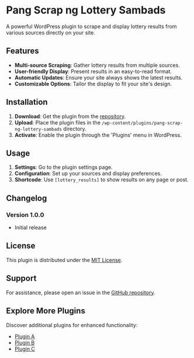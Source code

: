 # Pang Scrap ng Lottery Sambads

A powerful WordPress plugin to scrape and display lottery results from various sources directly on your site.

## Features

- **Multi-source Scraping**: Gather lottery results from multiple sources.
- **User-friendly Display**: Present results in an easy-to-read format.
- **Automatic Updates**: Ensure your site always shows the latest results.
- **Customizable Options**: Tailor the display to fit your site's design.

## Installation

1. **Download**: Get the plugin from the [repository](#).
2. **Upload**: Place the plugin files in the `/wp-content/plugins/pang-scrap-ng-lottery-sambads` directory.
3. **Activate**: Enable the plugin through the 'Plugins' menu in WordPress.

## Usage

1. **Settings**: Go to the plugin settings page.
2. **Configuration**: Set up your sources and display preferences.
3. **Shortcode**: Use `[lottery_results]` to show results on any page or post.

## Changelog

### Version 1.0.0
- Initial release

## License

This plugin is distributed under the [MIT License](LICENSE).

## Support

For assistance, please open an issue in the [GitHub repository](#).

## Explore More Plugins

Discover additional plugins for enhanced functionality:
- [Plugin A](#)
- [Plugin B](#)
- [Plugin C](#)
